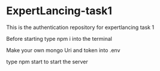 # ExpertLancing-task1
This is the authentication repository for expertlancing task 1

Before starting type npm i into the terminal

Make your own mongo Uri and token into .env

type npm start to start the server
